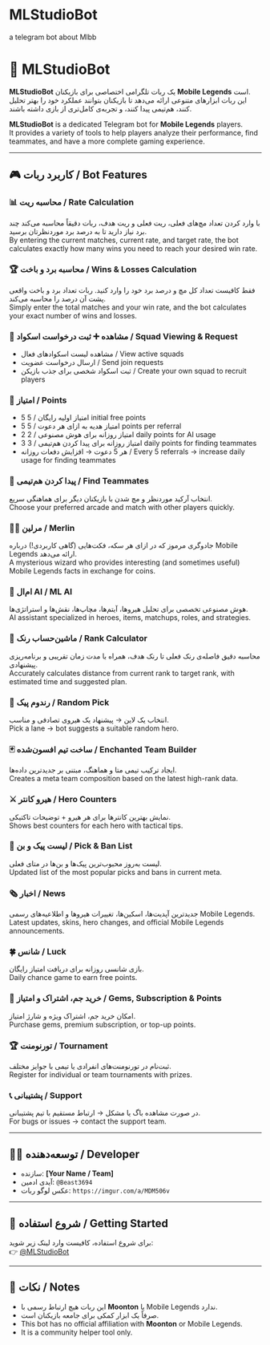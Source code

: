 # MLStudioBot
a telegram bot about Mlbb
# 🤖 MLStudioBot

**MLStudioBot** یک ربات تلگرامی اختصاصی برای بازیکنان **Mobile Legends** است.  
این ربات ابزارهای متنوعی ارائه می‌دهد تا بازیکنان بتوانند عملکرد خود را بهتر تحلیل کنند، هم‌تیمی پیدا کنند، و تجربه‌ی کامل‌تری از بازی داشته باشند.

**MLStudioBot** is a dedicated Telegram bot for **Mobile Legends** players.  
It provides a variety of tools to help players analyze their performance, find teammates, and have a more complete gaming experience.

---

## 🎮 کاربرد ربات / Bot Features

### 📊 محاسبه ریت / Rate Calculation
با وارد کردن تعداد مچ‌های فعلی، ریت فعلی و ریت هدف، ربات دقیقاً محاسبه می‌کند چند برد نیاز دارید تا به درصد برد موردنظرتان برسید.  
By entering the current matches, current rate, and target rate, the bot calculates exactly how many wins you need to reach your desired win rate.

### 🏆 محاسبه برد و باخت / Wins & Losses Calculation
فقط کافیست تعداد کل مچ و درصد برد خود را وارد کنید. ربات تعداد برد و باخت واقعی پشت آن درصد را محاسبه می‌کند.  
Simply enter the total matches and your win rate, and the bot calculates your exact number of wins and losses.

### 👥 مشاهده ➕ ثبت درخواست اسکواد / Squad Viewing & Request
- مشاهده لیست اسکوادهای فعال / View active squads  
- ارسال درخواست عضویت / Send join requests  
- ثبت اسکواد شخصی برای جذب بازیکن / Create your own squad to recruit players  

### 🌟 امتیاز / Points
- 5 امتیاز اولیه رایگان / 5 initial free points  
- 5 امتیاز هدیه به ازای هر دعوت / 5 points per referral  
- 2 امتیاز روزانه برای هوش مصنوعی / 2 daily points for AI usage  
- 3 امتیاز روزانه برای پیدا کردن هم‌تیمی / 3 daily points for finding teammates  
- هر 5 دعوت → افزایش دفعات روزانه / Every 5 referrals → increase daily usage for finding teammates  

### 🎲 پیدا کردن هم‌تیمی / Find Teammates
انتخاب آرکید موردنظر و مچ شدن با بازیکنان دیگر برای هماهنگی سریع.  
Choose your preferred arcade and match with other players quickly.

### 🧙‍♂️ مرلین / Merlin
جادوگری مرموز که در ازای هر سکه، فکت‌هایی (گاهی کاربردی!) درباره Mobile Legends ارائه می‌دهد.  
A mysterious wizard who provides interesting (and sometimes useful) Mobile Legends facts in exchange for coins.

### 🧬 ام‌ال AI / ML AI
هوش مصنوعی تخصصی برای تحلیل هیروها، آیتم‌ها، مچاپ‌ها، نقش‌ها و استراتژی‌ها.  
AI assistant specialized in heroes, items, matchups, roles, and strategies.

### 🧮 ماشین‌حساب رنک / Rank Calculator
محاسبه دقیق فاصله‌ی رنک فعلی تا رنک هدف، همراه با مدت زمان تقریبی و برنامه‌ریزی پیشنهادی.  
Accurately calculates distance from current rank to target rank, with estimated time and suggested plan.

### 🎯 رندوم پیک / Random Pick
انتخاب یک لاین → پیشنهاد یک هیروی تصادفی و مناسب.  
Pick a lane → bot suggests a suitable random hero.

### 🃏 ساخت تیم افسون‌شده / Enchanted Team Builder
ایجاد ترکیب تیمی متا و هماهنگ، مبتنی بر جدیدترین داده‌ها.  
Creates a meta team composition based on the latest high-rank data.

### ⚔️ هیرو کانتر / Hero Counters
نمایش بهترین کانترها برای هر هیرو + توضیحات تاکتیکی.  
Shows best counters for each hero with tactical tips.

### 📜 لیست پیک و بن / Pick & Ban List
لیست به‌روز محبوب‌ترین پیک‌ها و بن‌ها در متای فعلی.  
Updated list of the most popular picks and bans in current meta.

### 🗞 اخبار / News
جدیدترین آپدیت‌ها، اسکین‌ها، تغییرات هیروها و اطلاعیه‌های رسمی Mobile Legends.  
Latest updates, skins, hero changes, and official Mobile Legends announcements.

### 🍀 شانس / Luck
بازی شانسی روزانه برای دریافت امتیاز رایگان.  
Daily chance game to earn free points.

### 💎 خرید جم، اشتراک و امتیاز / Gems, Subscription & Points
امکان خرید جم، اشتراک ویژه و شارژ امتیاز.  
Purchase gems, premium subscription, or top-up points.

### 🏆 تورنومنت / Tournament
ثبت‌نام در تورنومنت‌های انفرادی یا تیمی با جوایز مختلف.  
Register for individual or team tournaments with prizes.

### 📞 پشتیبانی / Support
در صورت مشاهده باگ یا مشکل → ارتباط مستقیم با تیم پشتیبانی.  
For bugs or issues → contact the support team.

---

## 🧑‍💻 توسعه‌دهنده / Developer
- سازنده: **[Your Name / Team]**  
- آیدی ادمین: `@Beast3694`
- عکس لوگو ربات: `https://imgur.com/a/MDM506v`

---

## 🚀 شروع استفاده / Getting Started
برای شروع استفاده، کافیست وارد لینک زیر شوید:  
👉 [@MLStudioBot](https://t.me/MLStudioBot)

---

## 📌 نکات / Notes
- این ربات هیچ ارتباط رسمی با **Moonton** یا Mobile Legends ندارد.  
- صرفاً یک ابزار کمکی برای جامعه بازیکنان است.  
- This bot has no official affiliation with **Moonton** or Mobile Legends.  
- It is a community helper tool only.

